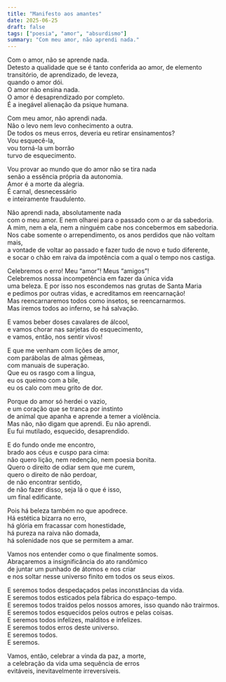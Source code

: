 ```yaml
---
title: "Manifesto aos amantes"
date: 2025-06-25
draft: false
tags: ["poesia", "amor", "absurdismo"]
summary: "Com meu amor, não aprendi nada."
---
```


Com o amor, não se aprende nada.<br>
Detesto a qualidade que se é tanto conferida ao amor,
de elemento transitório, de aprendizado, de leveza,<br>
quando o amor dói.<br>
O amor não ensina nada.<br>
O amor é desaprendizado por completo.<br>
É a inegável alienação da psique humana.<br>

Com meu amor, não aprendi nada.<br>
Não o levo nem levo conhecimento a outra.<br>
De todos os meus erros, deveria eu retirar ensinamentos?<br>
Vou esquecê-la,<br>
vou torná-la um borrão<br>
turvo de esquecimento.<br>

Vou provar ao mundo que do amor não se tira nada<br>
senão a essência própria da autonomia.<br>
Amor é a morte da alegria.<br>
É carnal, desnecessário<br>
e inteiramente fraudulento.<br>

Não aprendi nada, absolutamente nada<br>
com o meu amor. E nem olharei para o passado com o ar da sabedoria.<br>
A mim, nem a ela, nem a ninguém cabe nos concebermos em sabedoria.<br>
Nos cabe somente o arrependimento, os anos perdidos que não voltam mais,<br>
a vontade de voltar ao passado e fazer tudo de novo e tudo diferente,<br>
e socar o chão em raiva da impotência com a qual o tempo nos castiga.<br>

Celebremos o erro! Meu “amor”! Meus “amigos”!<br>
Celebremos nossa incompetência em fazer da única vida<br>
uma beleza. E por isso nos escondemos nas grutas de Santa Maria<br>
e pedimos por outras vidas, e acreditamos em reencarnação!<br>
Mas reencarnaremos todos como insetos, se reencarnarmos.<br>
Mas iremos todos ao inferno, se há salvação.<br>

E vamos beber doses cavalares de álcool,<br>
e vamos chorar nas sarjetas do esquecimento,<br>
e vamos, então, nos sentir vivos!<br>

E que me venham com lições de amor,<br>
com parábolas de almas gêmeas,<br>
com manuais de superação.<br>
Que eu os rasgo com a língua,<br>
eu os queimo com a bile,<br>
eu os calo com meu grito de dor.<br>

Porque do amor só herdei o vazio,<br>
e um coração que se tranca por instinto<br>
de animal que apanha e aprende a temer a violência.<br>
Mas não, não digam que aprendi. Eu não aprendi.<br>
Eu fui mutilado, esquecido, desaprendido.<br>

E do fundo onde me encontro,<br>
brado aos céus e cuspo para cima:<br>
não quero lição, nem redenção, nem poesia bonita.<br>
Quero o direito de odiar sem que me curem,<br>
quero o direito de não perdoar,<br>
de não encontrar sentido,<br>
de não fazer disso, seja lá o que é isso, <br>
um final edificante.<br>

Pois há beleza também no que apodrece.<br>
Há estética bizarra no erro,<br>
há glória em fracassar com honestidade,<br>
há pureza na raiva não domada,<br>
há solenidade nos que se permitem a amar.<br>

Vamos nos entender como o que finalmente somos.<br>
Abraçaremos a insignificância do ato randômico<br>
de juntar um punhado de átomos e nos criar<br>
e nos soltar nesse universo finito em todos os seus eixos.<br>

E seremos todos despedaçados pelas inconstâncias da vida.<br>
E seremos todos esticados pela fábrica do espaço-tempo.<br>
E seremos todos traídos pelos nossos amores, isso quando não trairmos.<br>
E seremos todos esquecidos pelos outros e pelas coisas.<br>
E seremos todos infelizes, malditos e infelizes.<br>
E seremos todos erros deste universo.<br>
E seremos todos.<br>
E seremos.<br>

Vamos, então, celebrar a vinda da paz, a morte,<br>
a celebração da vida uma sequência de erros<br>
evitáveis, inevitavelmente irreversíveis.

